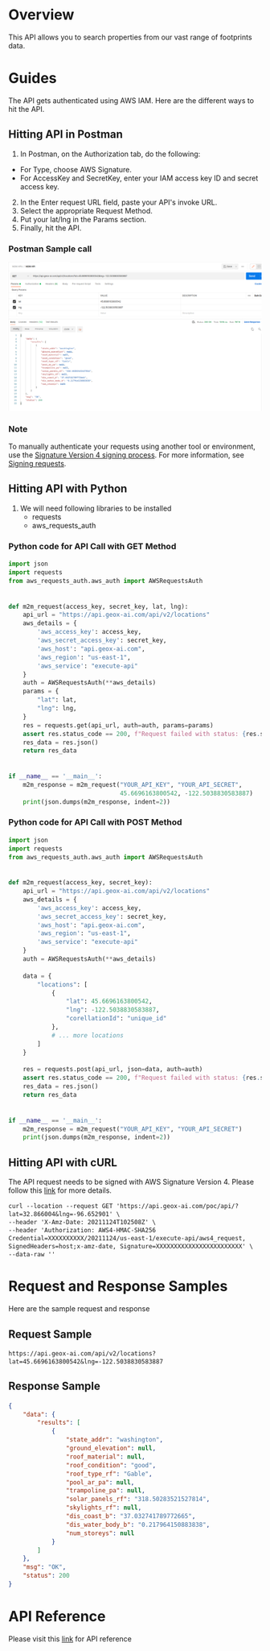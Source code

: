 # Overview

This API allows you to search properties from our vast range of footprints data. 

# Guides

The API gets authenticated using AWS IAM. Here are the different ways to hit the API. 

## Hitting API in Postman
1. In Postman, on the Authorization tab, do the following:
- For Type, choose AWS Signature.
- For AccessKey and SecretKey, enter your IAM access key ID and secret access key.

2. In the Enter request URL field, paste your API's invoke URL.
3. Select the appropriate Request Method.
4. Put your lat/lng in the Params section.
5. Finally, hit the API.

### Postman Sample call
![Postman](postman_example_new.png)

### Note 
To manually authenticate your requests using another tool or environment,
use the [Signature Version 4 signing process](https://docs.aws.amazon.com/general/latest/gr/signature-version-4.html).
For more information, see [Signing requests](https://docs.aws.amazon.com/apigateway/api-reference/signing-requests/).

## Hitting API with Python
1. We will need following libraries to be installed
   - requests
   - aws_requests_auth
### Python code for API Call with GET Method
```python
import json
import requests
from aws_requests_auth.aws_auth import AWSRequestsAuth


def m2m_request(access_key, secret_key, lat, lng):
    api_url = "https://api.geox-ai.com/api/v2/locations"
    aws_details = {
        'aws_access_key': access_key,
        'aws_secret_access_key': secret_key,
        'aws_host': "api.geox-ai.com",
        'aws_region': "us-east-1",
        'aws_service': "execute-api"
    }
    auth = AWSRequestsAuth(**aws_details)
    params = {
        "lat": lat,
        "lng": lng,
    }
    res = requests.get(api_url, auth=auth, params=params)
    assert res.status_code == 200, f"Request failed with status: {res.status_code}"
    res_data = res.json()
    return res_data


if __name__ == '__main__':
    m2m_response = m2m_request("YOUR_API_KEY", "YOUR_API_SECRET",
                               45.6696163800542, -122.5038830583887)
    print(json.dumps(m2m_response, indent=2))
```
### Python code for API Call with POST Method
```python
import json
import requests
from aws_requests_auth.aws_auth import AWSRequestsAuth


def m2m_request(access_key, secret_key):
    api_url = "https://api.geox-ai.com/api/v2/locations"
    aws_details = {
        'aws_access_key': access_key,
        'aws_secret_access_key': secret_key,
        'aws_host': "api.geox-ai.com",
        'aws_region': "us-east-1",
        'aws_service': "execute-api"
    }
    auth = AWSRequestsAuth(**aws_details)

    data = {
        "locations": [
            {
                "lat": 45.6696163800542,
                "lng": -122.5038830583887,
                "corellationId": "unique_id"
            },
            # ... more locations
        ]
    }

    res = requests.post(api_url, json=data, auth=auth)
    assert res.status_code == 200, f"Request failed with status: {res.status_code}"
    res_data = res.json()
    return res_data


if __name__ == '__main__':
    m2m_response = m2m_request("YOUR_API_KEY", "YOUR_API_SECRET")
    print(json.dumps(m2m_response, indent=2))
```
## Hitting API with cURL
The API request needs to be signed with AWS Signature Version 4. Please follow this [link](https://docs.aws.amazon.com/general/latest/gr/sigv4-signed-request-examples.html) for more details. 
```shell
curl --location --request GET 'https://api.geox-ai.com/poc/api/?lat=32.866004&lng=-96.652901' \
--header 'X-Amz-Date: 20211124T102508Z' \
--header 'Authorization: AWS4-HMAC-SHA256 Credential=XXXXXXXXXX/20211124/us-east-1/execute-api/aws4_request, SignedHeaders=host;x-amz-date, Signature=XXXXXXXXXXXXXXXXXXXXXXXX' \
--data-raw ''
```

# Request and Response Samples
Here are the sample request and response

## Request Sample
```shell
https://api.geox-ai.com/api/v2/locations?lat=45.6696163800542&lng=-122.5038830583887
```

## Response Sample
```json
{
    "data": {
        "results": [
            {
                "state_addr": "washington",
                "ground_elevation": null,
                "roof_material": null,
                "roof_condition": "good",
                "roof_type_rf": "Gable",
                "pool_ar_pa": null,
                "trampoline_pa": null,
                "solar_panels_rf": "318.50283521527814",
                "skylights_rf": null,
                "dis_coast_b": "37.032741789772665",
                "dis_water_body_b": "0.217964150883838",
                "num_storeys": null
            }
        ]
    },
    "msg": "OK",
    "status": 200
}
```

# API Reference
Please visit this [link](https://db8sxr6e96.execute-api.us-west-1.amazonaws.com/api/docs) for API reference
